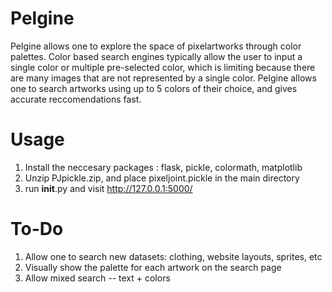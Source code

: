 # Pelgine

Pelgine allows one to explore the space of pixelartworks through color palettes. Color based search engines typically allow the user to input a single color or multiple pre-selected color, which is limiting because there are many images that are not represented by a single color. Pelgine allows one to search artworks using up to 5 colors of their choice, and gives accurate reccomendations fast. 

# Usage

1. Install the neccesary packages : flask, pickle, colormath, matplotlib
2. Unzip PJpickle.zip, and place pixeljoint.pickle in the main directory
3. run __init__.py and visit http://127.0.0.1:5000/

# To-Do 

1. Allow one to search new datasets: clothing, website layouts, sprites, etc
2. Visually show the palette for each artwork on the search page
3. Allow mixed search -- text + colors







